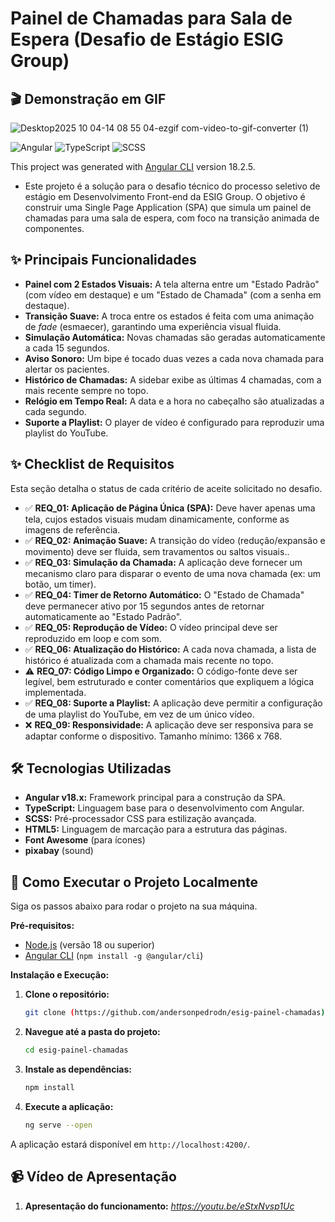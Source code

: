 # Painel de Chamadas para Sala de Espera (Desafio de Estágio ESIG Group)

<!-- <img width="1897" height="895" alt="Captura de tela 2025-10-03 211552" src="https://github.com/user-attachments/assets/a9054529-1405-46b9-8abc-60df5e1f0376" /> -->
## 🎬 Demonstração em GIF

![Desktop2025 10 04-14 08 55 04-ezgif com-video-to-gif-converter (1)](https://github.com/user-attachments/assets/c6835044-eb20-444a-8740-6f332d88a98e)


![Angular](https://img.shields.io/badge/Angular-DD0031?style=for-the-badge&logo=angular&logoColor=white)
![TypeScript](https://img.shields.io/badge/TypeScript-007ACC?style=for-the-badge&logo=typescript&logoColor=white)
![SCSS](https://img.shields.io/badge/SCSS-CC6699?style=for-the-badge&logo=sass&logoColor=white)

This project was generated with [Angular CLI](https://github.com/angular/angular-cli) version 18.2.5.

- Este projeto é a solução para o desafio técnico do processo seletivo de estágio em Desenvolvimento Front-end da ESIG Group. O objetivo é construir uma Single Page Application (SPA) que simula um painel de chamadas para uma sala de espera, com foco na transição animada de componentes.

## ✨ Principais Funcionalidades

* **Painel com 2 Estados Visuais:** A tela alterna entre um "Estado Padrão" (com vídeo em destaque) e um "Estado de Chamada" (com a senha em destaque).
* **Transição Suave:** A troca entre os estados é feita com uma animação de *fade* (esmaecer), garantindo uma experiência visual fluida.
* **Simulação Automática:** Novas chamadas são geradas automaticamente a cada 15 segundos.
* **Aviso Sonoro:** Um bipe é tocado duas vezes a cada nova chamada para alertar os pacientes.
* **Histórico de Chamadas:** A sidebar exibe as últimas 4 chamadas, com a mais recente sempre no topo.
* **Relógio em Tempo Real:** A data e a hora no cabeçalho são atualizadas a cada segundo.
* **Suporte a Playlist:** O player de vídeo é configurado para reproduzir uma playlist do YouTube.

## ✨ Checklist de Requisitos

Esta seção detalha o status de cada critério de aceite solicitado no desafio.

* ✅ **REQ_01: Aplicação de Página Única (SPA):** Deve haver apenas uma tela, cujos estados visuais
mudam dinamicamente, conforme as imagens de
referência.
* ✅ **REQ_02: Animação Suave:** A transição do vídeo (redução/expansão e movimento)
deve ser fluida, sem travamentos ou saltos visuais..
* ✅ **REQ_03: Simulação da Chamada:** A aplicação deve fornecer um mecanismo claro para
disparar o evento de uma nova chamada (ex: um botão,
um timer).
* ✅ **REQ_04: Timer de Retorno Automático:** O "Estado de Chamada" deve permanecer ativo por 15
segundos antes de retornar automaticamente ao "Estado
Padrão".
* ✅ **REQ_05: Reprodução de Vídeo:** O vídeo principal deve ser reproduzido em loop e com
som.
* ✅ **REQ_06: Atualização do Histórico:** A cada nova chamada, a lista de histórico é atualizada com a chamada mais recente no topo.
* ⚠️ **REQ_07: Código Limpo e Organizado:** O código-fonte deve ser legível, bem estruturado e conter
comentários que expliquem a lógica implementada.
* ✅ **REQ_08: Suporte a Playlist:** A aplicação deve permitir a configuração de uma playlist
do YouTube, em vez de um único vídeo.
* ❌ **REQ_09: Responsividade:** A aplicação deve ser responsiva para se adaptar
conforme o dispositivo. Tamanho mínimo: 1366 x 768.

## 🛠️ Tecnologias Utilizadas

* **Angular v18.x:** Framework principal para a construção da SPA.
* **TypeScript:** Linguagem base para o desenvolvimento com Angular.
* **SCSS:** Pré-processador CSS para estilização avançada.
* **HTML5:** Linguagem de marcação para a estrutura das páginas.
* **Font Awesome** (para ícones)
* **pixabay** (sound)


## 🚀 Como Executar o Projeto Localmente

Siga os passos abaixo para rodar o projeto na sua máquina.

**Pré-requisitos:**
* [Node.js](https://nodejs.org/) (versão 18 ou superior)
* [Angular CLI](https://angular.dev/cli) (`npm install -g @angular/cli`)

**Instalação e Execução:**

1.  **Clone o repositório:**
    ```bash
    git clone (https://github.com/andersonpedrodn/esig-painel-chamadas)
    ```

2.  **Navegue até a pasta do projeto:**
    ```bash
    cd esig-painel-chamadas
    ```

3.  **Instale as dependências:**
    ```bash
    npm install
    ```

4.  **Execute a aplicação:**
    ```bash
    ng serve --open
    ```

A aplicação estará disponível em `http://localhost:4200/`.


## 📹 Vídeo de Apresentação 

1. **Apresentação do funcionamento:**
*https://youtu.be/eStxNvsp1Uc*

